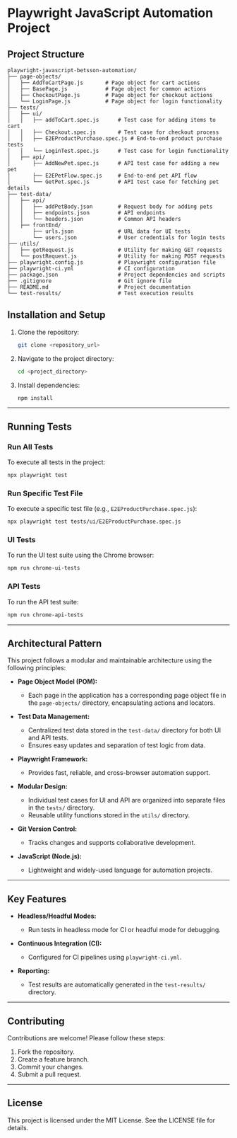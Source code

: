 # Playwright JavaScript Automation Project

## Project Structure

```
playwright-javascript-betsson-automation/
├── page-objects/
│   ├── AddToCartPage.js       # Page object for cart actions
│   ├── BasePage.js            # Page object for common actions
│   ├── CheckoutPage.js        # Page object for checkout actions
│   └── LoginPage.js           # Page object for login functionality
├── tests/
│   ├── ui/
│   │   ├── addToCart.spec.js      # Test case for adding items to cart
│   │   ├── Checkout.spec.js       # Test case for checkout process
│   │   ├── E2EProductPurchase.spec.js # End-to-end product purchase tests
│   │   └── LoginTest.spec.js      # Test case for login functionality
│   ├── api/
│       ├── AddNewPet.spec.js      # API test case for adding a new pet
│       ├── E2EPetFlow.spec.js     # End-to-end pet API flow
│       └── GetPet.spec.js         # API test case for fetching pet details
├── test-data/
│   ├── api/
│   │   ├── addPetBody.json        # Request body for adding pets
│   │   ├── endpoints.json         # API endpoints
│   │   └── headers.json           # Common API headers
│   ├── frontEnd/
│       ├── urls.json              # URL data for UI tests
│       └── users.json             # User credentials for login tests
├── utils/
│   ├── getRequest.js              # Utility for making GET requests
│   └── postRequest.js             # Utility for making POST requests
├── playwright.config.js           # Playwright configuration file
├── playwright-ci.yml              # CI configuration
├── package.json                   # Project dependencies and scripts
├── .gitignore                     # Git ignore file
├── README.md                      # Project documentation
└── test-results/                  # Test execution results
```

## Installation and Setup

1. Clone the repository:
   ```bash
   git clone <repository_url>
   ```

2. Navigate to the project directory:
   ```bash
   cd <project_directory>
   ```

3. Install dependencies:
   ```bash
   npm install
   ```

---

## Running Tests

### Run All Tests
To execute all tests in the project:
```bash
npx playwright test
```

### Run Specific Test File
To execute a specific test file (e.g., `E2EProductPurchase.spec.js`):
```bash
npx playwright test tests/ui/E2EProductPurchase.spec.js
```

### UI Tests
To run the UI test suite using the Chrome browser:
```bash
npm run chrome-ui-tests
```

### API Tests
To run the API test suite:
```bash
npm run chrome-api-tests
```

---

## Architectural Pattern
This project follows a modular and maintainable architecture using the following principles:

- **Page Object Model (POM):**
  - Each page in the application has a corresponding page object file in the `page-objects/` directory, encapsulating actions and locators.

- **Test Data Management:**
  - Centralized test data stored in the `test-data/` directory for both UI and API tests.
  - Ensures easy updates and separation of test logic from data.

- **Playwright Framework:**
  - Provides fast, reliable, and cross-browser automation support.

- **Modular Design:**
  - Individual test cases for UI and API are organized into separate files in the `tests/` directory.
  - Reusable utility functions stored in the `utils/` directory.

- **Git Version Control:**
  - Tracks changes and supports collaborative development.

- **JavaScript (Node.js):**
  - Lightweight and widely-used language for automation projects.

---

## Key Features

- **Headless/Headful Modes:**
  - Run tests in headless mode for CI or headful mode for debugging.

- **Continuous Integration (CI):**
  - Configured for CI pipelines using `playwright-ci.yml`.

- **Reporting:**
  - Test results are automatically generated in the `test-results/` directory.

---

## Contributing
Contributions are welcome! Please follow these steps:
1. Fork the repository.
2. Create a feature branch.
3. Commit your changes.
4. Submit a pull request.

---

## License
This project is licensed under the MIT License. See the LICENSE file for details.

